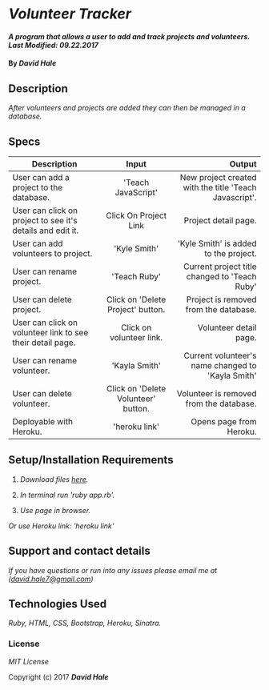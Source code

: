 # _Volunteer Tracker_

#### _A program that allows a user to add and track projects and volunteers. Last Modified: 09.22.2017_

#### By _David Hale_

## Description

_After volunteers and projects are added they can then be managed in a database._

## Specs

| Description        | Input           | Output  |
| ------------- |:-------------:| -----:|
| User can add a project to the database. | 'Teach JavaScript' | New project created with the title 'Teach Javascript'. |
| User can click on project to see it's details and edit it. | Click On Project Link | Project detail page. |
| User can add volunteers to project. | 'Kyle Smith' | 'Kyle Smith' is added to the project. |
| User can rename project. | 'Teach Ruby' | Current project title changed to 'Teach Ruby' |
| User can delete project. | Click on 'Delete Project' button. | Project is removed from the database. |
| User can click on volunteer link to see their detail page. | Click on volunteer link. | Volunteer detail page. |
| User can rename volunteer. | 'Kayla Smith' | Current volunteer's name changed to 'Kayla Smith' |
| User can delete volunteer. | Click on 'Delete Volunteer' button. | Volunteer is removed from the database. |
| Deployable with Heroku. | 'heroku link' | Opens page from Heroku. |


## Setup/Installation Requirements

1. _Download files [here](link)._

2. _In terminal run 'ruby app.rb'._

3. _Use page in browser._

_Or use Heroku link: 'heroku link'_

## Support and contact details

_If you have questions or run into any issues please email me at (david.hale7@gmail.com)_

## Technologies Used

_Ruby, HTML, CSS, Bootstrap, Heroku, Sinatra._

### License

*MIT License*

Copyright (c) 2017 **_David Hale_**
